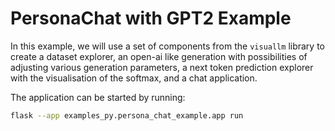 # PersonaChat with GPT2 Example

In this example, we will use a set of components from the `visuallm` library to create a dataset explorer, an open-ai like generation with possibilities of adjusting various generation parameters, a next token prediction explorer with the visualisation of the softmax, and a chat application.

The application can be started by running:

```sh
flask --app examples_py.persona_chat_example.app run
```
